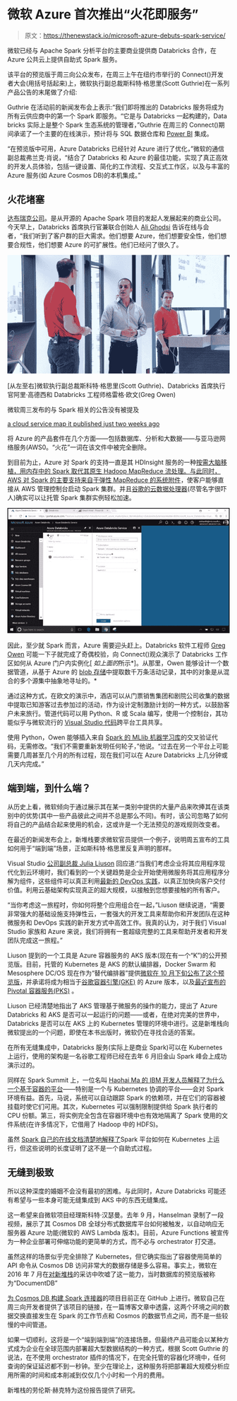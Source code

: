 # 微软 Azure 首次推出“火花即服务”

> 原文：<https://thenewstack.io/microsoft-azure-debuts-spark-service/>

微软已经与 Apache Spark 分析平台的主要商业提供商 Databricks 合作，在 Azure 公共云上提供自助式 Spark 服务。

该平台的预览版于周三向公众发布，在周三上午在纽约市举行的 Connect()开发者大会(用括号括起来)上，微软执行副总裁斯科特·格思里(Scott Guthrie)在一系列产品公告的末尾做了介绍:

Guthrie 在活动前的新闻发布会上表示:“我们即将推出的 Databricks 服务将成为所有云供应商中的第一个 Spark 即服务。“它是与 Databricks 一起构建的，Data bricks 实际上是整个 Spark 生态系统的管理者，”Guthrie 在周三的 Connect()期间承诺了一个主要的在线演示，预计将与 SQL 数据仓库和 [Power BI](https://www.computerworld.com/article/2876300/microsoft-previews-free-updated-power-bi-business-intelligence-tool.html) 集成。

“在预览版中可用，Azure Databricks 已经针对 Azure 进行了优化，”微软的通信副总裁弗兰克·肖说，“结合了 Databricks 和 Azure 的最佳功能，实现了真正高效的开发人员体验，包括一键设置、简化的工作流程、交互式工作区，以及与丰富的 Azure 服务(如 Azure Cosmos DB)的本机集成。”

## 火花堵塞

[达布瑞克公司](https://databricks.com/)。是从开源的 Apache Spark 项目的发起人发展起来的商业公司。今天早上，Databricks 首席执行官兼联合创始人 [Ali Ghodsi](https://www.linkedin.com/in/alighodsi/) 告诉在线与会者，“我们听到了客户群的巨大需求。他们想要 Azure，他们想要安全性，他们想要合规性，他们想要 Azure 的可扩展性。他们已经问了很久了。

[![](img/756d341694671a38842ce04ac0f16726.png)](https://storage.googleapis.com/cdn.thenewstack.io/media/2017/11/1f68b093-171115-ms-connect-02-scott-g.-databricks.jpg)

[从左至右]微软执行副总裁斯科特·格思里(Scott Guthrie)、Databricks 首席执行官阿里·高德西和 Databricks 工程师格雷格·欧文(Greg Owen)

微软周三发布的与 Spark 相关的公告没有被提及

[a cloud service map it published just two weeks ago](https://www.microsoft.com/en-us/download/confirmation.aspx?id=56124)

将 Azure 的产品套件在几个方面——包括数据库、分析和大数据——与亚马逊网络服务(AWS0。“火花”一词在该文件中被完全删除。

到目前为止，Azure 对 Spark 的支持一直是其 HDInsight 服务的一种[按需大脑移植，用内存中的 Spark 取代其原生 Hadoop MapReduce 流处理。与此同时，AWS 对 Spark 的主要支持来自于弹性 MapReduce 的系统附件](https://docs.microsoft.com/en-us/azure/hdinsight/spark/apache-spark-overview)，使客户能够直接从 AWS 管理控制台启动 Spark 集群。并且[谷歌的云数据处理器](https://cloud.google.com/blog/big-data/2016/06/google-cloud-dataproc-the-fast-easy-and-safe-way-to-try-spark-20-preview)(尽管名字很吓人)确实可以让托管 Spark 集群实例轻松加速。

[![](img/ad29f084fd6631df36c228f147b6580e.png)](https://storage.googleapis.com/cdn.thenewstack.io/media/2017/11/6a322c06-171115-ms-connect-03-databricks-in-azure.jpg)

因此，至少就 Spark 而言，Azure 需要迎头赶上。Databricks 软件工程师 [Greg Owen](https://twitter.com/gregorygowen) 可能一下子就完成了奇偶校验，向 Connect()观众演示了 Databricks 工作区如何从 Azure 门户内实例化[ *如上面的*所示*]。从那里，Owen 能够设计一个数据管道，从基于 Azure 的 [blob 存储](https://thenewstack.io/forget-file-system-future-scalable-cloud-storage-will-objects/)中提取数千万条活动记录，其中的对象是从混合的多个源集中抽象地寻址的。*

通过这种方式，在欧文的演示中，酒店可以从门票销售集团和剧院公司收集的数据中提取已知游客过去参加过的活动，作为设计定制激励计划的一种方式，以鼓励客户未来旅行。管道代码可以用 Python、R 或 Scala 编写，使用一个控制台，其功能似乎与微软流行的 [Visual Studio 代码](https://code.visualstudio.com/)跨平台工具共享。

使用 Python，Owen 能够插入来自 [Spark 的 MLlib 机器学习库](https://spark.apache.org/mllib/)的交叉验证代码，无需修改。“我们不需要重新发明任何轮子，”他说。“过去在另一个平台上可能需要几周甚至几个月的所有过程，现在我们可以在 Azure Databricks 上几分钟或几天内完成。”

## 端到端，到什么端？

从历史上看，微软倾向于通过展示其在某一类别中提供的大量产品来吹捧其在该类别中的优势(其中一些产品彼此之间并不总是那么不同)。有时，该公司忽略了如何将自己的产品结合起来使用的机会，这或许是一个无法预见的游戏规则改变者。

在最近的新闻发布会上，新堆栈要求微软官员提供一个例子，说明周五宣布的工具如何用于“端到端”场景，正如斯科特·格思里反复声明的那样。

Visual Studio [公司副总裁 Julia Liuson](https://www.linkedin.com/in/julia-liuson-6703441/) 回应道:“当我们考虑企业将其应用程序现代化到云环境时，我们看到的一个关键趋势是企业开始使用微服务将其应用程序分解为组件，这些组件可以真正利用[最新的 DevOps 实践](/category/devops/)，以真正加快向客户交付价值。利用云基础架构实现真正的超大规模，以接触到您想要接触的所有客户。

“当你考虑这一旅程时，你如何将整个应用组合在一起，”Liuson 继续说道，“需要非常强大的基础设施支持弹性云，一套强大的开发工具来帮助你和开发团队在这种微服务和 DevOps 实践的新开发方式中高效工作。我真的认为，对于我们 Visual Studio 家族和 Azure 来说，我们将拥有一套超级完整的工具来帮助开发者和开发团队完成这一旅程。”

Liuson 提到的一个工具是 Azure 容器服务的 AKS 版本(现在有一个“K”)的公开预览版。目前，托管的 Kubernetes 是 AKS 的默认编排器，Docker Swarm 和 Mesosphere DC/OS 现在作为“替代编排器”提供[微软在 10 月下旬公布了这个预览版](https://www.zdnet.com/article/microsoft-introduces-a-free-dedicated-azure-container-service-for-kubernetes/)，并承诺将成为相当于[谷歌容器引擎(GKE)](https://thenewstack.io/google-container-engine-quickly-integrates-kubernetes-1-8/) 的 Azure 版本，以及[最近宣布的 Pivotal 容器服务(PKS)](https://thenewstack.io/pivotal-container-service-hard-wires-cloud-foundry-kubo-google-cloud/) 。

Liuson 已经清楚地指出了 AKS 管理基于微服务的操作的能力，提出了 Azure Databricks 和 AKS 是否可以一起运行的问题——或者，在绝对完美的世界中，Databricks 是否可以在 AKS 上的 Kubernetes 管理的环境中进行。这是新堆栈向微软提出的一个问题，即使在本书出版时，微软仍在寻找合适的答案。

在所有无缝集成中，Databricks 服务(实际上是商业 Spark)可以在 Kubernetes 上运行，使用的架构是一名谷歌工程师已经在去年 6 月旧金山 Spark 峰会上成功演示过的。

同样在 Spark Summit 上，一位名叫 [Haohai Ma 的 IBM 开发人员解释了为什么一个基于容器的平台](https://www.youtube.com/watch?time_continue=9&v=A-5C_WsK8bM)——特别是一个与 Kubernetes 协调的平台——会对 Spark 环境有益。首先，马说，系统可以自动跟踪 Spark 的依赖项，并在它们的容器被挂载时使它们可用。其次，Kubernetes 可以强制限制提供给 Spark 执行者的 CPU 份额。第三，将实例完全包含在容器环境中也有效地隔离了 Spark 使用的文件系统(在许多情况下，它借用了 Hadoop 中的 HDFS)。

虽然 [Spark 自己的在线文档清楚地解释了](https://apache-spark-on-k8s.github.io/userdocs/running-on-kubernetes.html)Spark 平台如何在 Kubernetes 上运行，但这些说明的长度证明了这不是一个自助式过程。

## 无缝到极致

所以这种深度的婚姻不会没有最初的困难。与此同时，Azure Databricks 可能还有希望与一些本身可能无缝集成到 AKS 中的东西无缝集成。

这一希望来自微软项目经理斯科特·汉瑟曼。去年 9 月，Hanselman 录制了一段视频，展示了其 Cosmos DB 全球分布式数据库平台如何被触发，以自动响应无服务器 Azure 功能(微软的 AWS Lambda 版本)。目前，Azure Functions 被宣传为一种企业部署可伸缩功能的更简单的方式，而不必与 orchestrator 打交道。

虽然这样的场景似乎完全排除了 Kubernetes，但它确实指出了容器使用简单的 API 命令从 Cosmos DB 访问非常大的数据存储是多么容易。事实上，微软在 2016 年 7 月在[对新堆栈](https://thenewstack.io/azure-functions-serverless-computing-handling-iot-devices/)的采访中吹嘘了这一能力，当时数据库的预览版被称为“DocumentDB”

[为 Cosmos DB 构建 Spark 连接器](https://github.com/Azure/azure-cosmosdb-spark)的项目目前正在 GitHub 上进行。微软自己在周三向开发者提供了该项目的链接，在一篇博客文章中透露，这两个环境之间的数据交换直接发生在 Spark 的工作节点和 Cosmos 的数据节点之间，而不是一些较慢的中间管道。

如果一切顺利，这将是一个“端到端到端”的连接场景。但最终产品可能会以某种方式成为企业在全球范围内部署超大型数据结构的一种方式，根据 Scott Guthrie 的说法，在不使用 orchestrator 插件的情况下，在完全托管的容器化环境中，任何查询的保证延迟都不到一秒钟。至少在理论上，这种服务将把部署超大规模分析应用所需的时间和成本削减到仅仅几个小时和一个月的费用。

新堆栈的劳伦斯·赫克特为这份报告提供了研究。

<svg xmlns:xlink="http://www.w3.org/1999/xlink" viewBox="0 0 68 31" version="1.1"><title>Group</title> <desc>Created with Sketch.</desc></svg>
